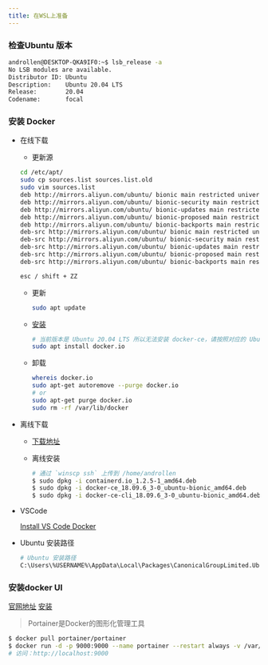 ```yaml
---
title: 在WSL上准备  
---
```


### 检查Ubuntu 版本

  ```sh
  androllen@DESKTOP-QKA9IF0:~$ lsb_release -a
  No LSB modules are available.
  Distributor ID: Ubuntu
  Description:    Ubuntu 20.04 LTS
  Release:        20.04
  Codename:       focal
  ```

### 安装 Docker

- 在线下载

  - 更新源

  ``` bash
  cd /etc/apt/
  sudo cp sources.list sources.list.old
  sudo vim sources.list
  deb http://mirrors.aliyun.com/ubuntu/ bionic main restricted universe multiverse
  deb http://mirrors.aliyun.com/ubuntu/ bionic-security main restricted universe multiverse
  deb http://mirrors.aliyun.com/ubuntu/ bionic-updates main restricted universe multiverse
  deb http://mirrors.aliyun.com/ubuntu/ bionic-proposed main restricted universe multiverse
  deb http://mirrors.aliyun.com/ubuntu/ bionic-backports main restricted universe multiverse
  deb-src http://mirrors.aliyun.com/ubuntu/ bionic main restricted universe multiverse
  deb-src http://mirrors.aliyun.com/ubuntu/ bionic-security main restricted universe multiverse
  deb-src http://mirrors.aliyun.com/ubuntu/ bionic-updates main restricted universe multiverse
  deb-src http://mirrors.aliyun.com/ubuntu/ bionic-proposed main restricted universe multiverse
  deb-src http://mirrors.aliyun.com/ubuntu/ bionic-backports main restricted universe multiverse

  esc / shift + ZZ
  ```

  - 更新

    ``` bash
    sudo apt update
    ```

  - [安装](https://docs.docker.com/engine/install/ubuntu)

    ``` bash
    # 当前版本是 Ubuntu 20.04 LTS 所以无法安装 docker-ce，请按照对应的 Ubuntu 版本来安装社区版
    sudo apt install docker.io
    ```

  - 卸载

    ```sh
    whereis docker.io
    sudo apt-get autoremove --purge docker.io
    # or
    sudo apt-get purge docker.io
    sudo rm -rf /var/lib/docker
    ```

- 离线下载

  - [下载地址](https://download.docker.com/linux/ubuntu/dists/bionic/pool/stable/amd64/)

  - 离线安装

    ```sh
    # 通过 `winscp ssh` 上传到 /home/androllen
    $ sudo dpkg -i containerd.io_1.2.5-1_amd64.deb
    $ sudo dpkg -i docker-ce_18.09.6_3-0_ubuntu-bionic_amd64.deb
    $ sudo dpkg -i docker-ce-cli_18.09.6_3-0_ubuntu-bionic_amd64.deb
    ```

- VSCode

  [Install VS Code Docker](https://marketplace.visualstudio.com/items?itemName=ms-azuretools.vscode-docker)

- Ubuntu 安装路径

  ```sh
  # Ubuntu 安装路径
  C:\Users\%USERNAME%\AppData\Local\Packages\CanonicalGroupLimited.UbuntuonWindows_79rhkp1fndgsc\LocalState\rootfs\home\%USERNAME%
  ```

### 安装docker UI

[官网地址](https://www.portainer.io)
[安装](https://www.portainer.io/installation/)
> Portainer是Docker的图形化管理工具

```sh
$ docker pull portainer/portainer
$ docker run -d -p 9000:9000 --name portainer --restart always -v /var/run/docker.sock:/var/run/docker.sock -v C:\ProgramData\Portainer:/data portainer/portainer
# 访问：http://localhost:9000
```
